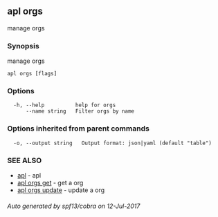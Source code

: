 ## apl orgs

manage orgs

### Synopsis


manage orgs

```
apl orgs [flags]
```

### Options

```
  -h, --help          help for orgs
      --name string   Filter orgs by name
```

### Options inherited from parent commands

```
  -o, --output string   Output format: json|yaml (default "table")
```

### SEE ALSO
* [apl](apl.md)	 - apl
* [apl orgs get](apl_orgs_get.md)	 - get a org
* [apl orgs update](apl_orgs_update.md)	 - update a org

###### Auto generated by spf13/cobra on 12-Jul-2017
